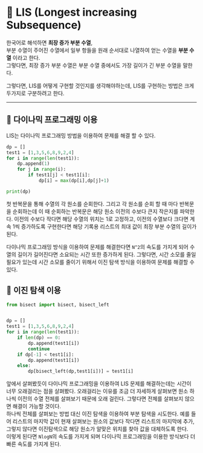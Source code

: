# 📖 LIS (Longest increasing Subsequence)
한국어로 해석하면 __최장 증가 부분 수열__,  
부분 수열이 주어진 수열에서 일부 항들을 원래 순서대로 나열하여 얻는 수열을 __부분 수열__ 이라고 한다.  
그렇다면, 최장 증가 부분 수열은 부분 수열 중에서도 가장 길이가 긴 부분 수열을 말한다.  

그렇다면, LIS를 어떻게 구현할 것인지를 생각해야하는데, LIS를 구현하는 방법은 크게 두가지로 구분하려고 한다.

---

## 📌 다이나믹 프로그래밍 이용
LIS는 다이나믹 프로그래밍 방법을 이용하여 문제를 해결 할 수 있다.
```python
dp = []
test1 = [1,3,5,6,8,9,2,4]
for i in range(len(test1)):
    dp.append(1)
    for j in range(i):
        if test1[j] < test1[i]:
            dp[i] = max(dp[i],dp[j]+1)

print(dp)
```
첫 반복문을 통해 수열의 각 원소를 순회한다. 그리고 각 원소를 순회 할 때 마다 반복문을 순회하는데 이 때 순회하는 반복문은 해당 원소 이전의 수보다 큰지 작은지를 파악한다. 이전의 수보다 작다면 해당 수열의 위치는 1로 고정하고, 이전의 수열보다 크다면 계속 1씩 증가하도록 구현한다면 해당 기록용 리스트의 최대 값이 최장 부분 수열의 길이가 된다.  

다이나믹 프로그래밍 방식을 이용하여 문제를 해결한다면 ```N^2```의 속도를 가지게 되어 수열의 길이가 길어진다면 소요되는 시간 또한 증가하게 된다. 그렇다면, 시간 소모를 줄일 필요가 있는데 시간 소모를 줄이기 위해서 이진 탐색 방식을 이용하여 문제를 해결할 수 있다.  

## 📌 이진 탐색 이용
```python
from bisect import bisect, bisect_left


dp = []
test1 = [1,3,5,6,8,9,2,4]
for i in range(len(test1)):
    if len(dp) == 0:
        dp.append(test1[i])
        continue
    if dp[-1] < test1[i]:
        dp.append(test1[i])
    else:
        dp[bisect_left(dp,test1[i])] = test1[i]
```
앞에서 살펴봤듯이 다이나믹 프로그래밍을 이용하여 LIS 문제를 해결하는데는 시간이 너무 오래걸리는 점을 살펴봤다. 오래걸리는 이유를 조금 더 자세하게 살펴보면 원소 하나씩 이전의 수열 전체를 살펴보기 때문에 오래 걸린다. 그렇다면 전체를 살펴보지 않으면 해결이 가능할 것이다.  
하나씩 전체를 살펴보는 방법 대신 이진 탐색을 이용하여 부분 탐색을 시도한다. 예를 들어 리스트의 마지막 값이 현재 살펴보는 원소의 값보다 작다면 리스트의 마지막에 추가, 그렇지 않다면 이진탐색으로 해당 원소가 알맞은 위치를 찾아 값을 대체하도록 한다.  
이렇게 된다면 ```NlogN```의 속도를 가지게 되며 다이나믹 프로그래밍을 이용한 방식보다 더 빠른 속도를 가지게 된다.